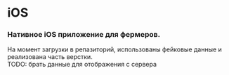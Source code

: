# iOS

### Нативное iOS приложение для фермеров.
На момент загрузки в репазиторий, использованы фейковые данные и реализована часть верстки.\
TODO: брать данные для отображения с сервера
